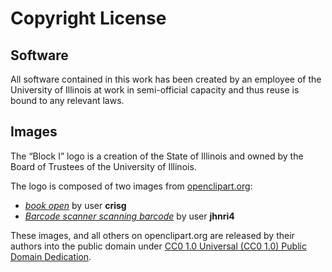 # Copyright License

## Software

All software contained in this work has been created by an employee of the University of Illinois at work in semi-official capacity and thus reuse is bound to any relevant laws.

## Images

The “Block I” logo is a creation of the State of Illinois and owned by the Board of Trustees of the University of Illinois.

The logo is composed of two images from [openclipart.org](https://openclipart.org/):

* [*book open*](https://openclipart.org/detail/182789/book-open) by user **crisg**
* [*Barcode scanner scanning barcode*](https://openclipart.org/detail/150559/barcode-scanner-scanning-barcode) by user **jhnri4**

These images, and all others on openclipart.org are released by their authors into the public domain under [CC0 1.0 Universal (CC0 1.0) Public Domain Dedication](https://creativecommons.org/publicdomain/zero/1.0/).